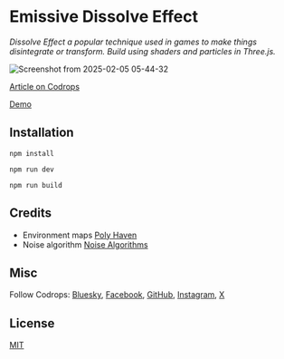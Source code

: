 # Emissive Dissolve Effect

*Dissolve Effect a popular technique used in games to make things disintegrate or transform. Build using shaders and particles in Three.js.*

![Screenshot from 2025-02-05 05-44-32](https://github.com/user-attachments/assets/2fc5f0e7-4125-42ed-9104-280cc12101e0)

[Article on Codrops](https://tympanus.net/codrops/2025/02/17/implementing-a-dissolve-effect-with-shaders-and-particles-in-three-js/)

[Demo](https://tympanus.net/Tutorials/EmissiveDissolveEffect/)

## Installation
```
npm install

npm run dev

npm run build
```
## Credits

- Environment maps [Poly Haven](https://polyhaven.com/)  
- Noise algorithm [Noise Algorithms](https://gist.github.com/patriciogonzalezvivo/670c22f3966e662d2f83) 

## Misc

Follow Codrops: [Bluesky](https://bsky.app/profile/codrops.bsky.social), [Facebook](http://www.facebook.com/codrops), [GitHub](https://github.com/codrops), [Instagram](https://www.instagram.com/codropsss/), [X](http://www.x.com/codrops)

## License
[MIT](LICENSE)



